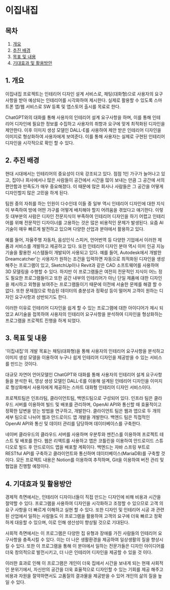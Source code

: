 # 이집내집

## 목차

1. [개요](#1-개요)
2. [추진 배경](#2-추진-배경)
3. [목표 및 내용](#3-목표-및-내용)
4. [기대효과 및 활용방안](#4-기대효과-및-활용방안)

## 1. 개요

이집내집 프로젝트는 인테리어 디자인 설계 서비스로, 채팅(대화형)으로 사용자의 요구사항을 받아 예상되는 인테리어를 시각화하여 제시한다. 실제로 활용할 수 있도록 스마트폰 앱/웹 서비스로 SW 등록 및 앱스토어 출시를 목료로 한다.

ChatGPT와의 대화를 통해 사용자의 인테리어 설계 요구사항을 하며, 이를 통해 인테 리어 디자인에 필요한 정보를 수집하고 사용자의 취향과 요구에 맞게 최적화된 디자인을 제안한다. 이후 이미지 생성 모델인 DALL-E를 사용하여 제안 받은 인테리어 디자인을 이미지로 형상화하여 사용자에게 보여준다. 이를 통해 사용자는 실제로 구현된 인테리어 디자인을 시각적으로 확인 할 수 있다.

## 2. 추진 배경

현대 시대에서는 인테리어의 중요성이 더욱 강조되고 있다. 점점 1인 가구가 늘어나고 있고, 집이나 회사에서나 많은 사람들이 공간에서 시간을 많이 보내는 만큼 그 공간에 서의 편안함과 만족도가 매우 중요해졌다. 이 때문에 많은 회사나 사람들은 그 공간을 어떻게 디자인할지 많은 고민을 하게 된다.

팀원 중의 자취를 하는 인원이 다수인데 이들 중 일부 역시 인테리어 디자인에 대한 지식이 부족하여 방에 어떤 가구를 어떻게 배치해야 할지 어려움을 겪었다고 얘기한다. 이렇듯 대부분의 사람은 디자인 전문지식이 부족하여 인테리어 디자인을 하기 어렵고 인테리어를 위해 전문적인 디자이너를 고용하는 것은 많은 비용적인 문제가 발생된다.
요즘 Al 기술이 매우 빠르게 발전하고 있으며 다양한 산업과 분야에서 활용하고 있다.

예를 들어, 자율주행 자동차, 음성인식 스피커, 언어번역 등 다양한 기업에서 이러한 제품과 서비스를 개발하고 제공하고 있다. 또한 인테리어 디자인 분야 역시 이미 인공 지능 기술을 활용한 시스템들이 개발되어 사용되고 있다. 예를 들어, Autodesk에서 개발한 Dreamcatcher'는 사용자가 원하는 조건을 입력하면 자동으로 최적화된 디자인을 생성해주는 프로그램이 있고, SketchUp이나 Revit과 같은 CAD 소프트웨어를 사용하여 3D 모델링을 수행할 수 있다. 하지만 이 프로그램들은 여전히 전문적인 지식이 어느 정도 필요한 프로그램들이고 또한 공간 내부의 인테리어가 아닌 단일 제품에 대한 디자인을 제시하고 외형을 보여주는 프로그램들이기 때문에 이전에 서술한 문제를 해결 할 수 없다. 또한 문제점으로 학습된 데이터의 충분성과 정확성 등이 떨어져 고객이 원하는 디자인 요구사항과 상반되기도 한다.

이러한 이유로 인테리어 디자인을 쉽게 할 수 있는 프로그램에 대한 아이디어가 제시 되었고 AI기술을 접목하여 사용자의 인테리어 요구사항을 분석하여 디자인을 형상화하는 프로그램을 프로젝트 진행을 하게 되었다.

## 3. 목표 및 내용

'이집내집'의 개발 목표는 채팅(대화형)을 통해 사용자의 인테리어 요구사항을 분석하고 이미지 생성 모델을 이용하여 누구나 쉽게 인테리어 디자인을 제공받을 수 있는 서비스를 만드는 것이다.

대규모 자연어 언어모델인 ChatGPT와 대화를 통해 사용자의 인테리어 설계 요구사항 들을 분석한 뒤, 영상 생성 모델인 DALL-E를 이용해 설계된 인테리어 디자인을 이미지로 형상화해서 사용자에게 제공하는 스마트 대화형 인테리어 디자인 서비스이다.

프로젝트팀은 인프라팀, 클라이언트팀, 백엔드팀으로 구성되어 있다. 인프라 팀은 클라우드 서버를 이용하여 빌드 및 배포를 관리하며, OpenAI API와 통신할 때 효율적이고 정확한 답변을 얻는 방법을 연구하고, 개발한다. 클라이언트 팀은 웹과 앱으로 두 개의 세부 팀으로 나뉘어 웹과 안드로이드 앱 개발을 개발한다. 백엔드 팀은 직접적인 OpenAI API와 통신 및 데이터 관리를 담당하며 데이터베이스를 구축한다.

네이버 클라우드의 클라우드 서버를 사용하며 우분투와 젠킨스를 이용하여 프로젝트 테스트 및 배포를 한다. 웹은 리액트를 사용하고 앱은 코틀린을 이용하여 안드로이드 스튜디오로 빌드 후 안드로이드 앱을 배포할 계획이다. 백엔드는 자바 스프링 부트로 RESTful API를 구축하고 클라이언트와 통신하며 데이터베이스(MariaDB)를 구축할 것이다. 모든 프로젝트 내용은 Notion를 이용하여 추적하며, Git을 이용하여 버전 관리 및 협업을 진행할 예정이다.

## 4. 기대효과 및 활용방안

경제적 측면에서는, 인테리어 디자이너들이 직접 만드는 디자인에 비해 비용과 시간을 절약할 수 있다. 프로그램을 사용하여 디자인을 시각화하고 조정할 수 있으므로 고객 의 요구 사항을 더 빠르게 이해하고 실현 할 수 있다. 또한 디자인 및 인테리어 시공 과 관련된 산업에서 일하는 사람들도 이 프로그램을 활용하여 고객의 요구에 더욱 빠르고 정확하게 대응할 수 있으며, 이로 인해 생산성이 향상될 것으로 기대된다.

사회적 측면에서는 이 프로그램은 다양한 집 유형과 장애를 가진 사람들의 인테리어 요구사항을 충족시킬 수 있다. 이는 더 나은 생활환경을 제공하여 일상생활의 질을 향상시킬 수 있다. 또한 이 프로그램을 통해 이 분야에서 일하는 전문가들은 디자인 아이디어를 더욱 창의적으로 발전시키고, 더 나은 인테리어 디자인을 제공할 수 있을 것 이다.

이러한 효과로 인해 이 프로그램은 개인이 더욱 집에서 시간을 보내게 되는 현재 사회적인 분위기에서, 자신만의 공간을 더욱 효율적으로 디자인할 수 있는 기회를 제공 해주고 비용과 자원을 절약하면서도 고품질의 결과물을 제공받을 수 있어 개인의 삶의 질을 높일 수 있다.
